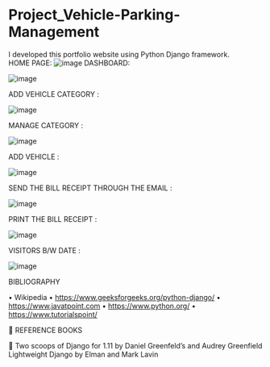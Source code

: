 # Project_Vehicle-Parking-Management
I developed this portfolio website using Python Django framework.  
HOME PAGE: 
![image](https://user-images.githubusercontent.com/87381307/150638130-2dcb9d4a-9e7a-4c27-9385-b8ab297047bc.png)
DASHBOARD:

![image](https://user-images.githubusercontent.com/87381307/150638186-57dc066c-1d0a-4889-afba-88bc60e65234.png)


ADD VEHICLE CATEGORY :

![image](https://user-images.githubusercontent.com/87381307/150638204-6bfdadaf-dbc7-4d37-9077-7a09e5de9609.png)


MANAGE CATEGORY :

![image](https://user-images.githubusercontent.com/87381307/150638211-0561c349-a29c-4a40-9793-7c9472f7fe59.png)


ADD VEHICLE :

![image](https://user-images.githubusercontent.com/87381307/150638222-141b8921-8751-47c0-ab00-f1cd5370505e.png)


SEND THE BILL RECEIPT THROUGH THE EMAIL :

![image](https://user-images.githubusercontent.com/87381307/150638235-90d699e5-ed7f-42ad-bf03-6e70e52bba0c.png)


PRINT THE BILL RECEIPT :

![image](https://user-images.githubusercontent.com/87381307/150638246-900103bb-a1b6-47bf-812f-3d72cb49c629.png)


VISITORS B/W DATE : 

![image](https://user-images.githubusercontent.com/87381307/150638263-99a6b31e-801e-43ec-bef7-accd62b93d86.png)



BIBLIOGRAPHY


•	 Wikipedia
•	https://www.geeksforgeeks.org/python-django/
•	https://www.javatpoint.com
•	https://www.python.org/
•	https://www.tutorialspoint/


	REFERENCE BOOKS


	Two scoops of Django for 1.11 by Daniel Greenfeld’s and Audrey Greenfield
	              Lightweight Django by Elman and Mark Lavin
